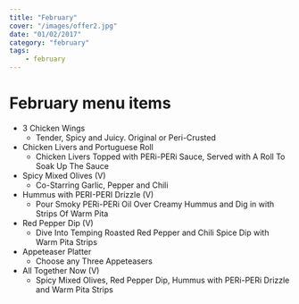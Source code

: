 ```yaml
---
title: "February"
cover: "/images/offer2.jpg"
date: "01/02/2017"
category: "february"
tags:
    - february
---
```


# February menu items

* 3 Chicken Wings
  * Tender, Spicy and Juicy. Original or Peri-Crusted
* Chicken Livers and Portuguese Roll
  * Chicken Livers Topped with PERi-PERi Sauce, Served with A Roll To Soak Up The Sauce
* Spicy Mixed Olives (V)
  * Co-Starring Garlic, Pepper and Chili
* Hummus with PERI-PERI Drizzle (V)
  * Pour Smoky PERi-PERi Oil Over Creamy Hummus and Dig in with Strips Of Warm Pita
* Red Pepper Dip (V)
  * Dive Into Temping Roasted Red Pepper and Chili Spice Dip with Warm Pita Strips
* Appeteaser Platter
  * Choose any Three Appeteasers
* All Together Now (V)
  * Spicy Mixed Olives, Red Pepper Dip, Hummus with PERi-PERi Drizzle and Warm Pita Strips

